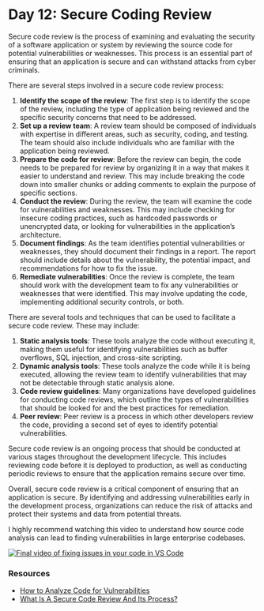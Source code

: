 # Day 12: Secure Coding Review

Secure code review is the process of examining and evaluating the security of a software application or system by reviewing the source code for potential vulnerabilities or weaknesses. This process is an essential part of ensuring that an application is secure and can withstand attacks from cyber criminals.

There are several steps involved in a secure code review process:

1. **Identify the scope of the review**: The first step is to identify the scope of the review, including the type of application being reviewed and the specific security concerns that need to be addressed.
2. **Set up a review team**: A review team should be composed of individuals with expertise in different areas, such as security, coding, and testing. The team should also include individuals who are familiar with the application being reviewed.
3. **Prepare the code for review**: Before the review can begin, the code needs to be prepared for review by organizing it in a way that makes it easier to understand and review. This may include breaking the code down into smaller chunks or adding comments to explain the purpose of specific sections.
4. **Conduct the review**: During the review, the team will examine the code for vulnerabilities and weaknesses. This may include checking for insecure coding practices, such as hardcoded passwords or unencrypted data, or looking for vulnerabilities in the application’s architecture.
5. **Document findings**: As the team identifies potential vulnerabilities or weaknesses, they should document their findings in a report. The report should include details about the vulnerability, the potential impact, and recommendations for how to fix the issue.
6. **Remediate vulnerabilities**: Once the review is complete, the team should work with the development team to fix any vulnerabilities or weaknesses that were identified. This may involve updating the code, implementing additional security controls, or both.

There are several tools and techniques that can be used to facilitate a secure code review. These may include:

1. **Static analysis tools**: These tools analyze the code without executing it, making them useful for identifying vulnerabilities such as buffer overflows, SQL injection, and cross-site scripting.
2. **Dynamic analysis tools**: These tools analyze the code while it is being executed, allowing the review team to identify vulnerabilities that may not be detectable through static analysis alone.
3. **Code review guidelines**: Many organizations have developed guidelines for conducting code reviews, which outline the types of vulnerabilities that should be looked for and the best practices for remediation.
4. **Peer review**: Peer review is a process in which other developers review the code, providing a second set of eyes to identify potential vulnerabilities.

Secure code review is an ongoing process that should be conducted at various stages throughout the development lifecycle. This includes reviewing code before it is deployed to production, as well as conducting periodic reviews to ensure that the application remains secure over time.

Overall, secure code review is a critical component of ensuring that an application is secure. By identifying and addressing vulnerabilities early in the development process, organizations can reduce the risk of attacks and protect their systems and data from potential threats.

I highly recommend watching this video to understand how source code analysis can lead to finding vulnerabilities in large enterprise codebases.

[![Final video of fixing issues in your code in VS Code](https://img.youtube.com/vi/fb-t3WWHsMQ/maxresdefault.jpg)](https://www.youtube.com/watch?v=fb-t3WWHsMQ)
### Resources

- [How to Analyze Code for Vulnerabilities](https://www.youtube.com/watch?v=A8CNysN-lOM&t)
- [What Is A Secure Code Review And Its Process?](https://valuementor.com/blogs/source-code-review/what-is-a-secure-code-review-and-its-process/)